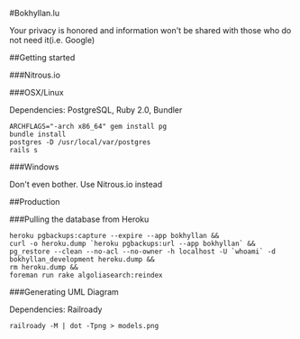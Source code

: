 #Bokhyllan.lu

Your privacy is honored and information won't be shared with those who do not need it(i.e. Google)

##Getting started

###Nitrous.io

###OSX/Linux

Dependencies: PostgreSQL, Ruby 2.0, Bundler

    ARCHFLAGS="-arch x86_64" gem install pg
    bundle install
    postgres -D /usr/local/var/postgres
    rails s

###Windows

Don't even bother. Use Nitrous.io instead

##Production

###Pulling the database from Heroku

    heroku pgbackups:capture --expire --app bokhyllan &&
    curl -o heroku.dump `heroku pgbackups:url --app bokhyllan` &&
    pg_restore --clean --no-acl --no-owner -h localhost -U `whoami` -d bokhyllan_development heroku.dump &&
    rm heroku.dump &&
    foreman run rake algoliasearch:reindex

###Generating UML Diagram

Dependencies: Railroady

    railroady -M | dot -Tpng > models.png

